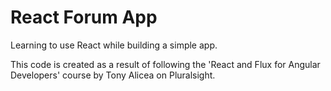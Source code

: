 # React Forum App

Learning to use React while building a simple app.

This code is created as a result of following the 'React and Flux for Angular Developers' course by Tony Alicea on Pluralsight.